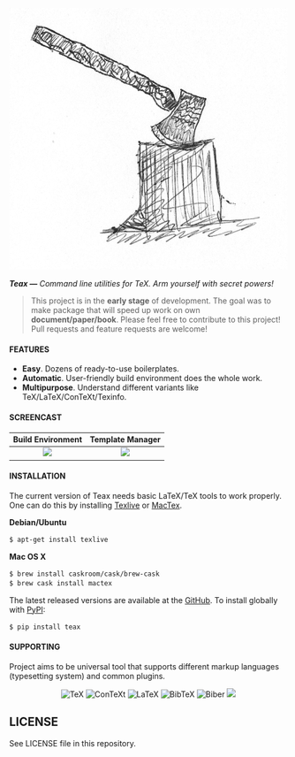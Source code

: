 ![teax = tex + axe](teax.jpeg?raw=true)

_**Teax —** Command line utilities for TeX. Arm yourself with secret powers!_

> This project is in the __early stage__ of development. The goal was to make package that will speed up work on own __document/paper/book__. Please feel free to contribute to this project! Pull requests and feature requests are welcome!

#### FEATURES

* **Easy**. Dozens of ready-to-use boilerplates.
* **Automatic**. User-friendly build environment does the whole work.
* **Multipurpose**. Understand different variants like TeX/LaTeX/ConTeXt/Texinfo.

#### SCREENCAST

Build Environment          | Template Manager
:-------------------------:|:-------------------------:
![][1]                     | ![][2]

[1]: teax_build_example.png
[2]: teax_new_example.png

#### INSTALLATION

The current version of Teax needs basic LaTeX/TeX tools to work properly. One can do this by installing [Texlive](https://www.tug.org/texlive/) or [MacTex](https://tug.org/mactex/).

__Debian/Ubuntu__

```bash
$ apt-get install texlive
```

__Mac OS X__

```bash
$ brew install caskroom/cask/brew-cask
$ brew cask install mactex
```

The latest released versions are available at the [GitHub](https://github.com/maciejczyzewski/teax). To install globally with [PyPI](https://pypi.python.org/pypi/teax):

```bash
$ pip install teax
```

#### SUPPORTING

Project aims to be universal tool that supports different markup languages (typesetting system) and common plugins.

<div align="center">
  <img src="https://upload.wikimedia.org/wikipedia/commons/thumb/6/68/TeX_logo.svg/640px-TeX_logo.svg.png" width="200px" alt="TeX" />
  <img src="https://upload.wikimedia.org/wikipedia/commons/0/0d/ConTeXt_Unofficial_Logo.svg" width="300px" alt="ConTeXt" />
  <img src="https://upload.wikimedia.org/wikipedia/commons/9/92/LaTeX_logo.svg" width="250px" alt="LaTeX" />
  <img src="https://upload.wikimedia.org/wikipedia/commons/3/30/BibTeX_logo.svg" width="250px" alt="BibTeX" />
  <img src="http://biblatex-biber.sourceforge.net/castor.png" width="300px" alt="Biber" />
  <img src="http://upload.wikimedia.org/wikipedia/commons/4/4b/O_Reilly_Media_logo.svg" width="200px" />
</div>

## LICENSE

See LICENSE file in this repository.
